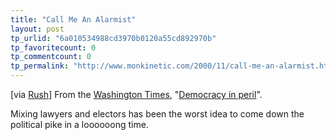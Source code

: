 ```yaml
---
title: "Call Me An Alarmist"
layout: post
tp_urlid: "6a010534988cd3970b0120a55cd892970b"
tp_favoritecount: 0
tp_commentcount: 0
tp_permalink: "http://www.monkinetic.com/2000/11/call-me-an-alarmist.html"
---
```

[via <a href="http://www.rushlimbaugh.com">Rush</a>] From the <a href="http://www.washtimes.com/">Washington Times</a>, &quot;<a href="http://www.washtimes.com/op-ed/ed-column-2000111518443.htm">Democracy in peril</a>&quot;.

Mixing lawyers and electors has been the worst idea to come down the political pike in a loooooong time.
